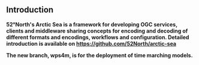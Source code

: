 ## Introduction

**52°North's Arctic Sea is a framework for developing OGC services, clients and middleware sharing concepts for encoding and decoding of different formats and encodings, workflows and configuration. Detailed introduction is available on https://github.com/52North/arctic-sea**

**The new branch, wps4m, is for the deployment of time marching models.**
